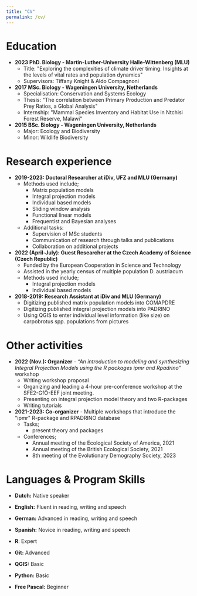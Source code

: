 ```yaml
---
title: "CV"
permalink: /cv/
---
```


Education
======

* **2023 PhD. Biology - Martin-Luther-University Halle-Wittenberg (MLU)**
    * Title: "Exploring the complexities of climate driver timing: Insights at the levels of vital rates and population dynamics"
    * Supervisors: Tiffany Knight & Aldo Compagnoni  
* **2017 MSc. Biology - Wageningen University, Netherlands**
    * Specialisation: Conservation and Systems Ecology
    * Thesis: "The correlation between Primary Production and Predator Prey Ratios, a Global Analysis"
    * Internship: "Mammal Species Inventory and Habitat Use in Ntchisi Forest Reserve, Malawi"
* **2015 BSc. Biology - Wageningen University, Netherlands**
    * Major: Ecology and Biodiversity  
    * Minor: Wildlife Biodiversity  


Research experience
======

* **2019-2023: Doctoral Researcher at iDiv, UFZ and MLU (Germany)**  
    * Methods used include;
        * Matrix population models
        * Integral projection models
        * Individual based models
        * Sliding window analysis
        * Functional linear models
        * Frequentist and Bayesian analyses
    * Additional tasks:
        * Supervision of MSc students
        * Communication of research through talks and publications
        * Collaboration on additional projects  
* **2022 (April-July): Guest Researcher at the Czech Academy of Science (Czech Republic)**
    * Funded by the European Cooperation in Science and Technology
    * Assisted in the yearly census of multiple population D. austriacum  
    * Methods used include;
        * Integral projection models
        * Individual based models    
* **2018-2019: Research Assistant at iDiv and MLU (Germany)**
    * Digitizing published matrix population models into COMAPDRE
    * Digitizing published integral projection models into PADRINO
    * Using QGIS to enter individual level information (like size) on carpobrotus spp. populations from pictures

Other activities
======
* **2022 (Nov.): Organizer** - *“An introduction to modeling and synthesizing Integral Projection Models using the R packages ipmr and Rpadrino”* workshop
    * Writing workshop proposal
    * Organizing and leading a 4-hour pre-conference workshop at the SFE2-GfÖ-EEF joint meeting.
    * Presenting on integral projection model theory and two R-packages
    * Writing tutorials
* **2021-2023: Co-organizer** - Multiple workshops that introduce the "ipmr" R-package and RPADRINO database
    * Tasks;  
        * present theory and packages
    * Conferences;  
        * Annual meeting of the Ecological Society of America, 2021
        * Annual meeting of the British Ecological Society, 2021
        * 8th meeting of the Evolutionary Demography Society, 2023

  
Languages & Program Skills
======
* **Dutch:** Native speaker
* **English:** Fluent in reading, writing and speech
* **German:** Advanced in reading, writing and speech
* **Spanish:** Novice in reading, writing and speech  


* **R**: Expert
* **Git:** Advanced
* **QGIS:** Basic
* **Python:** Basic
* **Free Pascal:** Beginner

